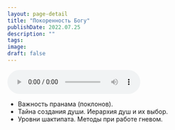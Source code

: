 ```yaml
---
layout: page-detail
title: "Покоренность Богу"
publishDate: 2022.07.25
description: ""
tags:
image:
draft: false
---
```


<audio title="2022.07.25 - Покоренность Богу.mp3" src="https://filer-api.advayta.org/v1.0/public/files/72930" controls=""></audio>

* Важность пранама (поклонов).
* Тайна создания души. Иерархия душ и их выбор.
* Уровни шактипата. Методы при работе гневом.

  
